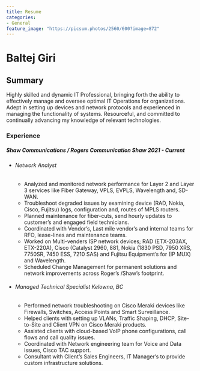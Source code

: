 ```yaml
---
title: Resume
categories:
- General
feature_image: "https://picsum.photos/2560/600?image=872"
---
```


# Baltej Giri

## Summary
Highly skilled and dynamic IT Professional, bringing forth the ability to effectively manage and oversee
optimal IT Operations for organizations. Adept in setting up devices and network protocols and experienced
in managing the functionality of systems. Resourceful, and committed to continually advancing my
knowledge of relevant technologies.

### Experience
##### Shaw Communications / Rogers Communication Shaw 2021 - Current
- ###### Network Analyst
    - Analyzed and monitored network performance for Layer 2 and Layer 3 services like Fiber Gateway,
VPLS, EVPLS, Wavelength and, SD-WAN.
    - Troubleshoot degraded issues by examining device (RAD, Nokia, Cisco, Fujitsu) logs, configuration
and, routes of MPLS routers.
    - Planned maintenance for fiber-cuts, send hourly updates to customer’s and engaged field technicians.
    - Coordinated with Vendor’s, Last mile vendor’s and internal teams for RFO, lease-lines and
maintenance teams.
    - Worked on Multi-venders ISP network devices; RAD (ETX-203AX, ETX-220A), Cisco (Catalyst
2960, 881, Nokia (1830 PSD, 7950 XRS, 7750SR, 7450 ESS, 7210 SAS) and Fujitsu Equipment’s for
(IP MUX) and Wavelength.
    - Scheduled Change Management for permanent solutions and network improvements across Roger’s
/Shaw’s footprint.

- ###### Managed Technical Specialist Kelowna, BC
   - Performed network troubleshooting on Cisco Meraki devices like Firewalls, Switches, Access Points
and Smart Surveillance.
   - Helped clients with setting up VLANs, Traffic Shaping, DHCP, Site-to-Site and Client VPN on
Cisco Meraki products.
   - Assisted clients with cloud-based VoIP phone configurations, call flows and call quality issues.
   - Coordinated with Network engineering team for Voice and Data issues, Cisco TAC support.
   - Consultant with Client’s Sales Engineers, IT Manager’s to provide custom infrastructure solutions.
